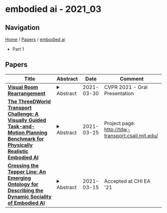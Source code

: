 # embodied ai - 2021_03

## Navigation

[Home](https://lixin97.github.io/arXivRadar) / [Papers](https://lixin97.github.io/arXivRadar/papers) / [embodied ai](https://lixin97.github.io/arXivRadar/papers/embodied_ai)

- Part 1

## Papers

| **Title** | **Abstract** | **Date** | **Comment** |
| --- | --- | --- | --- |
| **[Visual Room Rearrangement](http://arxiv.org/abs/2103.16544v1)** | <details><summary>Abstract</summary>There has been a significant recent progress in the field of Embodied AI with researchers developing models and algorithms enabling embodied agents to navigate and interact within completely unseen environments. In this paper, we propose a new dataset and baseline models for the task of Rearrangement. We particularly focus on the task of Room Rearrangement: an agent begins by exploring a room and recording objects' initial configurations. We then remove the agent and change the poses and states (e.g., open/closed) of some objects in the room. The agent must restore the initial configurations of all objects in the room. Our dataset, named RoomR, includes 6,000 distinct rearrangement settings involving 72 different object types in 120 scenes. Our experiments show that solving this challenging interactive task that involves navigation and object interaction is beyond the capabilities of the current state-of-the-art techniques for embodied tasks and we are still very far from achieving perfect performance on these types of tasks. The code and the dataset are available at: https://ai2thor.allenai.org/rearrangement</details> | 2021-03-30 | CVPR 2021 - Oral Presentation |
| **[The ThreeDWorld Transport Challenge: A Visually Guided Task-and-Motion Planning Benchmark for Physically Realistic Embodied AI](http://arxiv.org/abs/2103.14025v1)** | <details><summary>Abstract</summary>We introduce a visually-guided and physics-driven task-and-motion planning benchmark, which we call the ThreeDWorld Transport Challenge. In this challenge, an embodied agent equipped with two 9-DOF articulated arms is spawned randomly in a simulated physical home environment. The agent is required to find a small set of objects scattered around the house, pick them up, and transport them to a desired final location. We also position containers around the house that can be used as tools to assist with transporting objects efficiently. To complete the task, an embodied agent must plan a sequence of actions to change the state of a large number of objects in the face of realistic physical constraints. We build this benchmark challenge using the ThreeDWorld simulation: a virtual 3D environment where all objects respond to physics, and where can be controlled using fully physics-driven navigation and interaction API. We evaluate several existing agents on this benchmark. Experimental results suggest that: 1) a pure RL model struggles on this challenge; 2) hierarchical planning-based agents can transport some objects but still far from solving this task. We anticipate that this benchmark will empower researchers to develop more intelligent physics-driven robots for the physical world.</details> | 2021-03-25 | Project page: http://tdw-transport.csail.mit.edu/ |
| **[Crossing the Tepper Line: An Emerging Ontology for Describing the Dynamic Sociality of Embodied AI](http://arxiv.org/abs/2103.08079v1)** | <details><summary>Abstract</summary>Artificial intelligences (AI) are increasingly being embodied and embedded in the world to carry out tasks and support decision-making with and for people. Robots, recommender systems, voice assistants, virtual humans - do these disparate types of embodied AI have something in common? Here we show how they can manifest as "socially embodied AI." We define this as the state that embodied AI "circumstantially" take on within interactive contexts when perceived as both social and agentic by people. We offer a working ontology that describes how embodied AI can dynamically transition into socially embodied AI. We propose an ontological heuristic for describing the threshold: the Tepper line. We reinforce our theoretical work with expert insights from a card sort workshop. We end with two case studies to illustrate the dynamic and contextual nature of this heuristic.</details> | 2021-03-15 | Accepted at CHI EA '21 |
